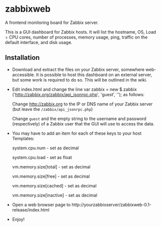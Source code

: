 zabbixweb
=========

A frontend monitoring board for Zabbix server.

This is a GUI dashboard for Zabbix hosts. It will list the hostname, OS, Load ÷ CPU cores, number of processes, memory usage, ping, traffic on the default interface, and disk usage.

Installation
------------

* Download and extract the files on your Zabbix server, somewhere web-accessible. It is possible to host this dashboard on an external server, but some work is required to do so. This will be outlined in the wiki.

* Edit index.html and change the line var zabbix = new $.zabbix ('http://zabbix.org/zabbix/api_jsonrpc.php', 'guest', ''); as follows:

  Change http://zabbix.org to the IP or DNS name of your Zabbix server (but leave the `/zabbix/api_jsonrpc.php`)

  Change `guest` and the empty string to the username and password (respectively) of a Zabbix user that the GUI will use to access the data.

* You may have to add an item for each of these keys to your host Templates:

    system.cpu.num - set as decimal

    system.cpu.load - set as float

    vm.memory.size[total] - set as decimal

    vm.memory.size[free] - set as decimal

    vm.memory.size[cached] - set as decimal

    vm.memory.size[inactive] - set as decimal

* Open a web browser page to http://yourzabbixserver/zabbixweb-0.1-release/index.html

* Enjoy!
